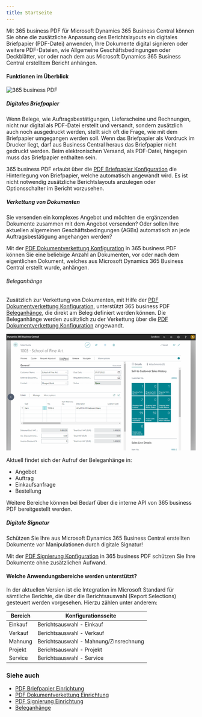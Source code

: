 ```yaml
---
title: Startseite
---
```


Mit 365 business PDF für Microsoft Dynamics 365 Business Central können Sie ohne die zusätzliche Anpassung des Berichtslayouts ein digitales Briefpapier (PDF-Datei) anwenden, Ihre Dokumente digital signieren oder weitere PDF-Dateien, wie Allgemeine Geschäftsbedingungen oder Deckblätter, vor oder nach dem aus Microsoft Dynamics 365 Business Central erstelltem Bericht anhängen.

#### Funktionen im Überblick

![365 business PDF](/assets/images/365-business-pdf/365businesspdf.gif)

##### Digitales Briefpapier

Wenn Belege, wie Auftragsbestätigungen, Lieferscheine und Rechnungen, nicht nur digital als PDF-Datei erstellt und versandt, sondern zusätzlich auch noch ausgedruckt werden, stellt sich oft die Frage, wie mit dem Briefpapier umgegangen werden soll. Wenn das Briefpapier als Vordruck im Drucker liegt, darf aus Business Central heraus das Briefpapier nicht gedruckt werden. Beim elektronischen Versand, als PDF-Datei, hingegen muss das Briefpapier enthalten sein.

365 business PDF erlaubt über die [PDF Briefpapier Konfiguration](stationery.md) die Hinterlegung von Briefpapier, welche automatisch angewandt wird. Es ist nicht notwendig zusätzliche Berichtslayouts anzulegen oder Optionsschalter im Bericht vorzusehen.

##### Verkettung von Dokumenten

Sie versenden ein komplexes Angebot und möchten die ergänzenden Dokumente zusammen mit dem Angebot versenden? Oder sollen Ihre aktuellen allgemeinen Geschäftsbedingungen (AGBs) automatisch an jede Auftragsbestätigung angehangen werden? 

Mit der [PDF Dokumentverkettung Konfiguration](concatenate.md) in 365 business PDF können Sie eine beliebige Anzahl an Dokumenten, vor oder nach dem eigentlichen Dokument, welches aus Microsoft Dynamics 365 Business Central erstellt wurde, anhängen.

###### Beleganhänge

Zusätzlich zur Verkettung von Dokumenten, mit Hilfe der [PDF Dokumentverkettung Konfiguration](concatenate.md), unterstützt 365 business PDF [Beleganhänge](document-attachments.md), die direkt am Beleg definiert werden können. Die Beleganhänge werden zusätzlich zu der Verkettung über die [PDF Dokumentverkettung Konfiguration](concatenate.md) angewandt.

![365 business PDF - Beleganhänge](/assets/images/365-business-pdf/365businesspdf-doc-attachments.gif)

Aktuell findet sich der Aufruf der Beleganhänge in:

 - Angebot
 - Auftrag
 - Einkaufsanfrage
 - Bestellung

Weitere Bereiche können bei Bedarf über die interne API von 365 business PDF bereitgestellt werden.

##### Digitale Signatur

Schützen Sie Ihre aus Microsoft Dynamics 365 Business Central erstellten Dokumente vor Manipulationen durch digitale Signatur!

Mit der [PDF Signierung Konfiguration](signing.md) in 365 business PDF schützen Sie Ihre Dokumente ohne zusätzlichen Aufwand.

#### Welche Anwendungsbereiche werden unterstützt?

In der aktuellen Version ist die Integration im Microsoft Standard für sämtliche Berichte, die über die Berichtsauswahl (Report Selections) gesteuert werden vorgesehen. Hierzu zählen unter anderem:

| Bereich | Konfigurationsseite |
| --- | --- |
| Einkauf | Berichtsauswahl - Einkauf |
| Verkauf | Berichtsauswahl - Verkauf |
| Mahnung | Berichtsauswahl - Mahnung/Zinsrechnung |
| Projekt | Berichtsauswahl - Projekt |
| Service | Berichtsauswahl - Service |

### Siehe auch
 - [PDF Briefpapier Einrichtung](stationery.md)
 - [PDF Dokumentverkettung Einrichtung](concatenate.md)
 - [PDF Signierung Einrichtung](signing.md)
 - [Beleganhänge](document-attachments.md)